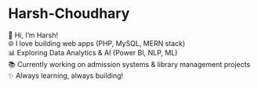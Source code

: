 # Harsh-Choudhary
👋 Hi, I’m Harsh!  
🌐 I love building web apps (PHP, MySQL, MERN stack)  
📊 Exploring Data Analytics & AI (Power BI, NLP, ML)  
📚 Currently working on admission systems & library management projects  
✨ Always learning, always building!
